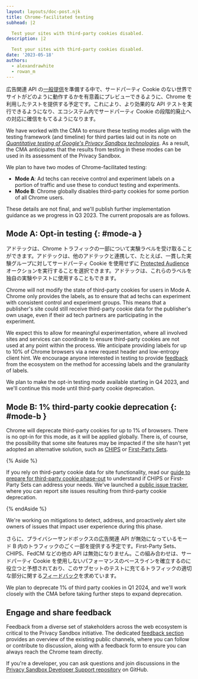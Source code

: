 ```yaml
---
layout: layouts/doc-post.njk
title: Chrome-facilitated testing
subhead: |2

  Test your sites with third-party cookies disabled.
description: |2

  Test your sites with third-party cookies disabled.
date: '2023-05-18'
authors:
  - alexandrawhite
  - rowan_m
---
```


広告関連 API の[一般提供](/blog/shipping-privacy-sandbox/)を準備する中で、サードパーティ Cookie のない世界でサイトがどのように動作するかを有意義にプレビューできるように、Chrome を利用したテストを提供する予定です。これにより、より効果的な API テストを実行できるようになり、エコシステム内でサードパーティ Cookie の段階的廃止への対応に確信をもてるようになります。

We have worked with the CMA to ensure these testing modes align with the testing framework (and timeline) for third parties laid out in its note on *[Quantitative testing of Google's Privacy Sandbox technologies](https://assets.publishing.service.gov.uk/media/6363b00de90e0705a8c3544d/CMA_Experiments_note.pdf)*. As a result, the CMA anticipates that the results from testing in these modes can be used in its assessment of the Privacy Sandbox.

We plan to have two modes of Chrome-facilitated testing:

- **Mode A**: Ad techs can receive control and experiment labels on a portion of traffic and use these to conduct testing and experiments.
- **Mode B**: Chrome globally disables third-party cookies for some portion of all Chrome users.

These details are not final, and we'll publish further implementation guidance as we progress in Q3 2023. The current proposals are as follows.

## Mode A: Opt-in testing {: #mode-a }

アドテックは、Chrome トラフィックの一部について実験ラベルを受け取ることができます。アドテックは、他のアドテックと連携して、たとえば、一貫した実験グループに対してサードパーティ Cookie を使用せずに [Protected Audience](/docs/privacy-sandbox/fledge/) オークションを実行することを選択できます。アドテックは、これらのラベルを独自の実験やテストに使用することもできます。

Chrome will not modify the state of third-party cookies for users in Mode A. Chrome only provides the labels, as to ensure that ad techs can experiment with consistent control and experiment groups. This means that a publisher's site could still receive third-party cookie data for the publisher's own usage, even if their ad tech partners are participating in the experiment.

We expect this to allow for meaningful experimentation, where all involved sites and services can coordinate to ensure third-party cookies are not used at any point within the process. We anticipate providing labels for up to 10% of Chrome browsers via a new request header and low-entropy client hint. We encourage anyone interested in testing to provide [feedback](https://github.com/GoogleChromeLabs/privacy-sandbox-dev-support/issues) from the ecosystem on the method for accessing labels and the granularity of labels.

We plan to make the opt-in testing mode available starting in Q4 2023, and we'll continue this mode until third-party cookie deprecation.

## Mode B: 1% third-party cookie deprecation {: #mode-b }

Chrome will deprecate third-party cookies for up to 1% of browsers. There is no opt-in for this mode, as it will be applied globally. There is, of course, the possibility that some site features may be impacted if the site hasn't yet adopted an alternative solution, such as [CHIPS](/docs/privacy-sandbox/chips/) or [First-Party Sets](/docs/privacy-sandbox/first-party-sets/).

{% Aside %}

If you rely on third-party cookie data for site functionality, read our [guide to prepare for third-party cookie phase-out](/docs/privacy-sandbox/third-party-cookie-phase-out/) to understand if CHIPS or First-Party Sets can address your needs. We've launched a [public issue tracker](https://goo.gle/report-3pc-broken), where you can report site issues resulting from third-party cookie deprecation.

{% endAside %}

We're working on mitigations to detect, address, and proactively alert site owners of issues that impact user experience during this phase.

さらに、プライバシーサンドボックスの広告関連 API が無効になっているモード B 内のトラフィックのごく一部を提供する予定です。First-Party Sets、CHIPS、FedCM などの他の API は無効になりません。この組み合わせは、サードパーティ Cookie を使用しないパフォーマンスのベースラインを確立するのに役立つと予想されており、このサブセットのテストに充てるトラフィックの適切な部分に関する[フィードバック](https://github.com/GoogleChromeLabs/privacy-sandbox-dev-support/labels/chrome-testing)を求めています。

We plan to deprecate 1% of third party cookies in Q1 2024, and we'll work closely with the CMA before taking further steps to expand deprecation.

## Engage and share feedback

Feedback from a diverse set of stakeholders across the web ecosystem is critical to the Privacy Sandbox initiative. The dedicated [feedback section](/docs/privacy-sandbox/feedback/) provides an overview of the existing public channels, where you can follow or contribute to discussion, along with a feedback form to ensure you can always reach the Chrome team directly.

If you're a developer, you can ask questions and join discussions in the [Privacy Sandbox Developer Support repository](https://github.com/GoogleChromeLabs/privacy-sandbox-dev-support) on GitHub.
